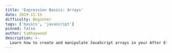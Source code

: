 ```yaml
---
title: 'Expression Basics: Arrays'
date: 2019-11-15
difficulty: Beginner
tags: ['basics', 'javascript']
pinned: false
author: timhaywood
description: >-
  Learn how to create and manipulate JavaScript arrays in your After Effects expressions.
---
```


[mdn referance]: https://developer.mozilla.org/en-US/docs/Learn/JavaScript/First_steps/Arrays
